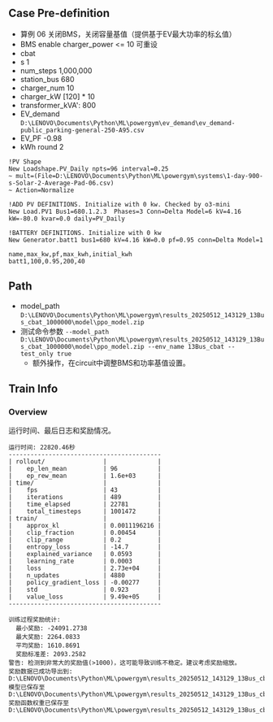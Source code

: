 

## Case Pre-definition

- 算例 06 关闭BMS，关闭容量基值（提供基于EV最大功率的标幺值）
- BMS enable charger_power <= 10 可重设
- cbat
- s 1
- num_steps 1,000,000
- station_bus 680
- charger_num 10
- charger_kW \[120\] * 10
- transformer_kVA': 800
- EV_demand `D:\LENOVO\Documents\Python\ML\powergym\ev_demand\ev_demand-public_parking-general-250-A95.csv`
- EV_PF -0.98
- kWh round 2


```dss
!PV Shape
New Loadshape.PV_Daily npts=96 interval=0.25
~ mult=(File=D:\LENOVO\Documents\Python\ML\powergym\systems\1-day-900-s-Solar-2-Average-Pad-06.csv)
~ Action=Normalize

!ADD PV DEFINITIONS. Initialize with 0 kw. Checked by o3-mini
New Load.PV1 Bus1=680.1.2.3  Phases=3 Conn=Delta Model=6 kV=4.16 kW=-80.0 kvar=0.0 daily=PV_Daily

!BATTERY DEFINITIONS. Initialize with 0 kw
New Generator.batt1 bus1=680 kV=4.16 kW=0.0 pf=0.95 conn=Delta Model=1
```

```csv
name,max_kw,pf,max_kwh,initial_kwh
batt1,100,0.95,200,40
```

## Path

- model_path `D:\LENOVO\Documents\Python\ML\powergym\results_20250512_143129_13Bus_cbat_1000000\model\ppo_model.zip`
- 测试命令参数 `--model_path D:\LENOVO\Documents\Python\ML\powergym\results_20250512_143129_13Bus_cbat_1000000\model\ppo_model.zip --env_name 13Bus_cbat --test_only true`
  - 额外操作，在circuit中调整BMS和功率基值设置。

## Train Info

### Overview

运行时间、最后日志和奖励情况。

```text
运行时间: 22820.46秒
------------------------------------------
| rollout/                |              |
|    ep_len_mean          | 96           |
|    ep_rew_mean          | 1.6e+03      |
| time/                   |              |
|    fps                  | 43           |
|    iterations           | 489          |
|    time_elapsed         | 22781        |
|    total_timesteps      | 1001472      |
| train/                  |              |
|    approx_kl            | 0.0011196216 |
|    clip_fraction        | 0.00454      |
|    clip_range           | 0.2          |
|    entropy_loss         | -14.7        |
|    explained_variance   | 0.0593       |
|    learning_rate        | 0.0003       |
|    loss                 | 2.73e+04     |
|    n_updates            | 4880         |
|    policy_gradient_loss | -0.00277     |
|    std                  | 0.923        |
|    value_loss           | 9.49e+05     |
------------------------------------------

训练过程奖励统计:
  最小奖励: -24091.2738
  最大奖励: 2264.0833
  平均奖励: 1610.8691
  奖励标准差: 2093.2582
警告: 检测到非常大的奖励值(>1000)，这可能导致训练不稳定。建议考虑奖励缩放。
奖励数据已成功导出到: D:\LENOVO\Documents\Python\ML\powergym\results_20250512_143129_13Bus_cbat_1000000\rewards_in_training.csv
模型已保存至 D:\LENOVO\Documents\Python\ML\powergym\results_20250512_143129_13Bus_cbat_1000000\model\ppo_model
奖励函数权重已保存至 D:\LENOVO\Documents\Python\ML\powergym\results_20250512_143129_13Bus_cbat_1000000\reward_weights.csv.
```